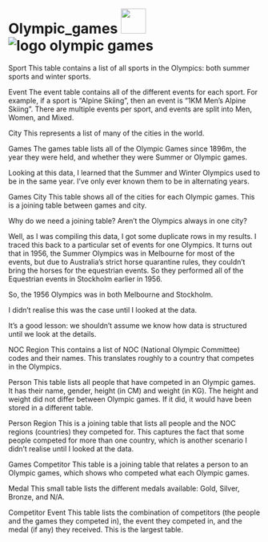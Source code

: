 # Olympic_games <img src="https://drive.google.com/file/d/1_4OwK5CDQhxh6ynOXFYlsZoc6pAJcjYF/view?usp=drive_link" width="50">![logo olympic games](https://drive.google.com/file/d/1_4OwK5CDQhxh6ynOXFYlsZoc6pAJcjYF/view?usp=drive_link)

Sport
This table contains a list of all sports in the Olympics: both summer sports and winter sports.

Event
The event table contains all of the different events for each sport. For example, if a sport is “Alpine Skiing”, then an event is “1KM Men’s Alpine Skiing”. There are multiple events per sport, and events are split into Men, Women, and Mixed.

City
This represents a list of many of the cities in the world.

Games
The games table lists all of the Olympic Games since 1896m, the year they were held, and whether they were Summer or Olympic games.

Looking at this data, I learned that the Summer and Winter Olympics used to be in the same year. I’ve only ever known them to be in alternating years.

Games City
This table shows all of the cities for each Olympic games. This is a joining table between games and city.

Why do we need a joining table? Aren’t the Olympics always in one city?

Well, as I was compiling this data, I got some duplicate rows in my results. I traced this back to a particular set of events for one Olympics. It turns out that in 1956, the Summer Olympics was in Melbourne for most of the events, but due to Australia’s strict horse quarantine rules, they couldn’t bring the horses for the equestrian events. So they performed all of the Equestrian events in Stockholm earlier in 1956.

So, the 1956 Olympics was in both Melbourne and Stockholm.

I didn’t realise this was the case until I looked at the data.

It’s a good lesson: we shouldn’t assume we know how data is structured until we look at the details.

NOC Region
This contains a list of NOC (National Olympic Committee) codes and their names. This translates roughly to a country that competes in the Olympics.

Person
This table lists all people that have competed in an Olympic games. It has their name, gender, height (in CM) and weight (in KG). The height and weight did not differ between Olympic games. If it did, it would have been stored in a different table.

Person Region
This is a joining table that lists all people and the NOC regions (countries) they competed for. This captures the fact that some people competed for more than one country, which is another scenario I didn’t realise until I looked at the data.

Games Competitor
This table is a joining table that relates a person to an Olympic games, which shows who competed what each Olympic games.

Medal
This small table lists the different medals available: Gold, Silver, Bronze, and N/A.

Competitor Event
This table lists the combination of competitors (the people and the games they competed in), the event they competed in, and the medal (if any) they received. This is the largest table.